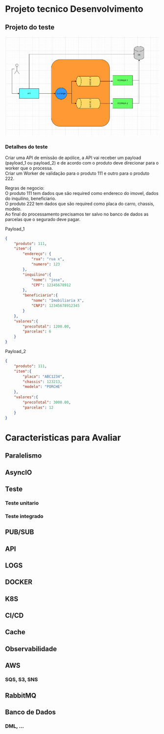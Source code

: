 # Projeto tecnico Desenvolvimento

## Projeto do teste


![Teste Case](./doc/diagrama_teste.png)

### Detalhes do teste

Criar uma API de emissão de apólice, a API vai receber um payload (payload_1 ou  payload_2) e de acordo com o produto deve direcionar para o worker que o processa.  
Criar um Worker de validação para o produto 111 e outro para o produto 222.  

Regras de negocio:  
O produto 111 tem dados que são required como endereco do imovel, dados do inquilino, beneficiario.  
O produto 222 tem dados que são required como placa do carro, chassis, modelo.  
Ao final do processamento precisamos ter salvo no banco de dados as parcelas que o segurado deve pagar.


Payload_1
```JSON
{
    "produto": 111,
    "item":{
        "endereço": {
            "rua": "rua x",
            "numero": 123
        },
        "inquilino":{
            "nome": "jose",
            "CPF": 12345678912
        },
        "beneficiario":{
            "nome": "Imobiliaria X",
            "CNPJ": 12345678912345
        }
    },
    "valores":{
        "precoTotal": 1200.00,
        "parcelas": 6
    }
}
```

Payload_2
```JSON
{
    "produto": 111,
    "item":{
        "placa": "ABC1234",
        "chassis": 123213,
        "modelo": "PORCHE"
    },
    "valores":{
        "precoTotal": 3000.00,
        "parcelas": 12
    }
}
```


# Caracteristicas para Avaliar

## Paralelismo
## AsyncIO
## Teste
### Teste unitario
### Teste integrado
## PUB/SUB
## API
## LOGS
## DOCKER
## K8S
## CI/CD
## Cache
## Observabilidade
## AWS
### SQS, S3, SNS
## RabbitMQ
## Banco de Dados
### DML, ...
